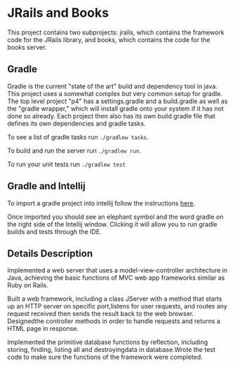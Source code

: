 JRails and Books
================
This project contains two subprojects: jrails, which contains the framework code 
for the JRails library, and books, which contains the code for the books server.

## Gradle
Gradle is the current "state of the art" build and dependency tool in java.
This project uses a somewhat complex but very common setup for gradle. The top level 
project "p4" has a settings.gradle and a build.gradle as well as the "gradle wrapper,"
which will install gradle onto your system if it has not done so already. Each
project then also has its own build.gradle file that defines its own dependencies and gradle
tasks.

To see a list of gradle tasks run `./gradlew tasks`. 

To build and run the server run `./gradlew run`.

To run your unit tests run `./gradlew test`

## Gradle and Intellij
To import a gradle project into intellij follow the instructions [here](https://www.jetbrains.com/help/idea/gradle.html#).

Once imported you should see an elephant symbol and the word gradle on the right side
of the Intellij window. Clicking it will allow you to run gradle builds and tests through the IDE.

## Details Description
Implemented a web server that uses a model-view-controller architecture in Java, achieving the basic functions of MVC web app frameworks similar as Ruby on Rails.

Built a web framework, including a class JServer with a method that starts up an HTTP server on specific port,listens for user requests, and routes any request received then sends the result back to the web browser.  Designedthe controller methods in order to handle requests and returns a HTML page in response.

Implemented the primitive database functions by reflection, including storing, finding, listing all and destroyingdata in database.Wrote the test code to make sure the functions of the framework were completed.
